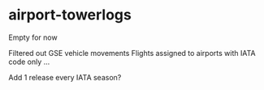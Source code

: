 # airport-towerlogs
Empty for now

Filtered out GSE vehicle movements
Flights assigned to airports with IATA code only
...

Add 1 release every IATA season?
